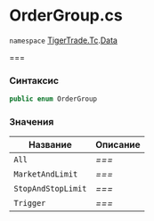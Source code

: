 
# OrderGroup.cs
`namespace` [TigerTrade.Tc](../../../../TigerTrade.Tc.md).[Data](../../../../TigerTrade.Tc/Data.md)



===

### Синтаксис
```csharp
public enum OrderGroup
```


### Значения
| Название | Описание |
| --- | --- |
| `All` | *===* |
| `MarketAndLimit` | *===* |
| `StopAndStopLimit` | *===* |
| `Trigger` | *===* |



